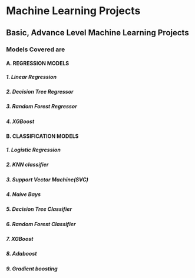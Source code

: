 # Machine Learning Projects
## Basic, Advance Level Machine Learning Projects
### Models Covered are

#### A. REGRESSION MODELS
##### 1. Linear Regression
##### 2. Decision Tree Regressor
##### 3. Random Forest Regressor
##### 4. XGBoost

#### B. CLASSIFICATION MODELS
##### 1. Logistic Regression
##### 2. KNN classifier
##### 3. Support Vector Machine(SVC)
##### 4. Naive  Bays
##### 5. Decision Tree Classifier
##### 6. Random Forest Classifier
##### 7. XGBoost
##### 8. Adaboost
##### 9. Gradient boosting
